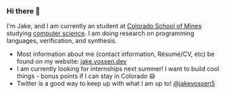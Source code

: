 ### Hi there 👋

<!--
**jakevossen5/jakevossen5** is a ✨ _special_ ✨ repository because its `README.md` (this file) appears on your GitHub profile.

Here are some ideas to get you started:

- 🔭 I’m currently working on ...
- 🌱 I’m currently learning ...
- 👯 I’m looking to collaborate on ...
- 🤔 I’m looking for help with ...
- 💬 Ask me about ...
- 📫 How to reach me: ...
- 😄 Pronouns: ...
- ⚡ Fun fact: ...
-->

I'm Jake, and I am currently an student at [Colorado School of Mines](https://mines.edu) studying [computer science](https://cs.mines.edu). I am doing research on programming languages, verification, and synthesis.

- Most information about me (contact information, Résumé/CV, etc) be found on my website: [jake.vossen.dev](https://jake.vossen.dev)
- I am currently looking for internships next summer! I want to build cool things - bonus points if I can stay in Colorado 😄
- Twitter is a good way to keep up with what I am up to! [@jakevossen5](https://twitter.com/jakevossen5)
